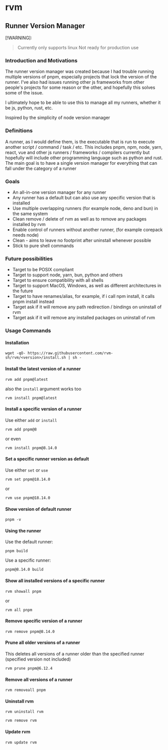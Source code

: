 # rvm
## Runner Version Manager

[!WARNING]: 
 > Currently only supports linux
 > Not ready for production use


### Introduction and Motivations
The runner version manager was created because I had trouble running multiple versions of pnpm, especially projects that lock the version of the runner. I've also had issues running other js frameworks from other people's projects for some reason or the other, and hopefully this solves some of the issue. 

I ultimately hope to be able to use this to manage all my runners, whether it be js, python, rust, etc.

Inspired by the simplicity of node version manager

### Definitions
A runner, as I would define them, is the executable that is run to execute another script / command / task / etc. This includes pnpm, npm, node, yarn, react, vue and other js runners / frameworks / compilers currently but hopefully will include other programming language such as python and rust. The main goal is to have a single version manager for everything that can fall under the category of a runner

### Goals
 - An all-in-one version manager for any runner
 - Any runner has a default but can also use any specific version that is installed
 - Use multiple overlapping runners (for example node, deno and bun) in the same system
 - Clean remove / delete of rvm as well as to remove any packages installed by rvm
 - Enable control of runners without another runner, (for example corepack needs node)
 - Clean - aims to leave no footprint after uninstall whenever possible
 - Stick to pure shell commands

### Future possibilities
- Target to be POSIX compliant
- Target to support node, yarn, bun, python and others
- Target to ensure compatibility with all shells
- Target to support MacOS, Windows, as well as different architectures in the future
- Target to have renames/alias, for example, if i call npm install, it calls pnpm install instead
- Target ask if it will remove any path redirection / bindings on uninstall of rvm
- Target ask if it will remove any installed packages on uninstall of rvm

### Usage Commands

#### Installation
```
wget -qO- https://raw.githubusercontent.com/rvm-sh/rvm/<version>/install.sh | sh -
```

#### Install the latest version of a runner
```
rvm add pnpm@latest
```
also the `install` argument works too
```
rvm install pnpm@latest
```

#### Install a specific version of a runner
Use either `add` or `install`
```
rvm add pnpm@8
```
or even
```
rvm install pnpm@8.14.0
```

#### Set a specific runner version as default
Use either `set` or `use`
```
rvm set pnpm@18.14.0
```
or
```
rvm use pnpm@18.14.0
```

#### Show version of default runner
```
pnpm -v
```

#### Using the runner
Use the default runner:
```
pnpm build
```
Use a specific runner:
```
pnpm@8.14.0 build
```

#### Show all installed versions of a specific runner
```
rvm showall pnpm
```

or 
```
rvm all pnpm
```

#### Remove specific version of a runner
```
rvm remove pnpm@8.14.0
```

#### Prune all older versions of a runner
This deletes all versions of a runner older than the specified runner (specified version not included)
```
rvm prune pnpm@6.12.4
```

#### Remove all versions of a runner
```
rvm removeall pnpm
```

#### Uninstall rvm 
```
rvm uninstall rvm
```
```
rvm remove rvm
```

#### Update rvm
```
rvm update rvm
```




